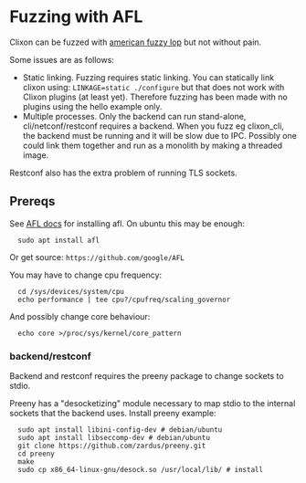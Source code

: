 # Fuzzing with AFL

Clixon can be fuzzed with [american fuzzy lop](https://github.com/google/AFL/releases) but not without pain.

Some issues are as follows:
- Static linking. Fuzzing requires static linking. You can statically link clixon using: `LINKAGE=static ./configure` but that does not work with Clixon plugins (at least yet). Therefore fuzzing has been made with no plugins using the hello example only.
- Multiple processes. Only the backend can run stand-alone, cli/netconf/restconf requires a backend. When you fuzz eg clixon_cli, the backend must be running and it will be slow due to IPC. Possibly one could link them together and run as a monolith by making a threaded image.

Restconf also has the extra problem of running TLS sockets.

## Prereqs

See [AFL docs](https://afl-1.readthedocs.io/en/latest) for installing afl.
On ubuntu this may be enough:
```
  sudo apt install afl
```
Or get source: `https://github.com/google/AFL`

You may have to change cpu frequency:
```
  cd /sys/devices/system/cpu
  echo performance | tee cpu?/cpufreq/scaling_governor
```

And possibly change core behaviour:
```
  echo core >/proc/sys/kernel/core_pattern
```

### backend/restconf

Backend and restconf requires the preeny package to change sockets to stdio. 

Preeny has a "desocketizing" module necessary to map stdio to the internal sockets that the backend uses. Install preeny example:
```
  sudo apt install libini-config-dev # debian/ubuntu
  sudo apt install libseccomp-dev # debian/ubuntu
  git clone https://github.com/zardus/preeny.git
  cd preeny
  make
  sudo cp x86_64-linux-gnu/desock.so /usr/local/lib/ # install
```

